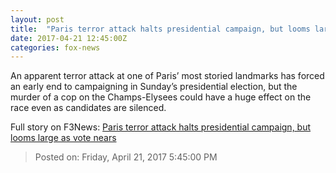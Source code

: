 ```yaml
---
layout: post
title:  "Paris terror attack halts presidential campaign, but looms large as vote nears"
date: 2017-04-21 12:45:00Z
categories: fox-news
---
```


An apparent terror attack at one of Paris’ most storied landmarks has forced an early end to campaigning in Sunday’s presidential election, but the murder of a cop on the Champs-Elysees could have a huge effect on the race even as candidates are silenced.


Full story on F3News: [Paris terror attack halts presidential campaign, but looms large as vote nears](http://www.f3nws.com/n/MCjnPD)

> Posted on: Friday, April 21, 2017 5:45:00 PM

